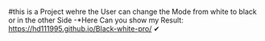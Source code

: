 #this is a Project wehre the User can change the Mode from white to black or in the other Side
-*Here Can you show my Result: https://hd111995.github.io/Black-white-pro/ &#10004;
